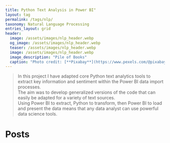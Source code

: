 ```yaml
---
title: Python Text Analysis in Power BI"
layout: tag
permalink: /tags/nlp/
taxonomy: Natural Language Processing
entries_layout: grid
header:
  image: /assets/images/nlp_header.webp
  og_image: /assets/images/nlp_header.webp
  teaser: /assets/images/nlp_header.webp
  image: /assets/images/nlp_header.webp
  image_description: "Pile of Books"
  caption: "Photo credit: [**Pixabay**](https://www.pexels.com/@pixabay/)"
---
```

> In this project I have adapted core Python text analytics tools to extract key information and sentiment within the Power BI data import processes.<br>The aim was to develop generalized versions of the code that can easily be adapted for a variety of text sources. <br>Using Power BI to extract, Python to transform, then Power BI to load and present the data means that any data analyst can use powerful data science tools.

# Posts